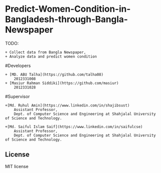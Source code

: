 
# Predict-Women-Condition-in-Bangladesh-through-Bangla-Newspaper
TODO: 

	+ Collect data from Bangla Newspaper,
	+ Analyze data and predict women condition

#Developers

	+ [MD. ABU Talha](https://github.com/talha08)
		2012331008
	+ [Masiur Rahman Siddiki](https://github.com/masiur)
		2012331028

#Supervisor

	+[Md. Ruhul Amin](https://www.linkedin.com/in/shajibsust)
		Assistant Professor,
		Dept. of Computer Science and Engineering at Shahjalal University of Science and Technology.
		
	+[Md. Saiful Islam Saif](https://www.linkedin.com/in/saifulcse)
		Assistant Professor,
		Dept. of Computer Science and Engineering at Shahjalal University of Science and Technology.
		
	
## License
 MIT license


